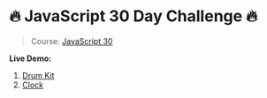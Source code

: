 # 🔥 JavaScript 30 Day Challenge 🔥

> Course: [JavaScript 30](https://javascript30.com/)

**Live Demo:**

1. [Drum Kit](https://ngodinhtri.github.io/JS30Challenge/1%20-%20Drum%20Kit%20Web/index.html)
2. [Clock](https://ngodinhtri.github.io/JS30Challenge/2%20-%20Clock/index.html)
